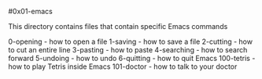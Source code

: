 #0x01-emacs

This directory contains files that contain specific Emacs commands

0-opening - how to open a file
1-saving - how to save a file
2-cutting - how to cut an entire line
3-pasting - how to paste
4-searching - how to search forward
5-undoing - how to undo
6-quitting - how to quit Emacs
100-tetris - how to play Tetris inside Emacs
101-doctor - how to talk to your doctor